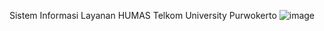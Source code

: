 Sistem Informasi Layanan HUMAS Telkom University Purwokerto
![image](https://github.com/user-attachments/assets/1f957514-e1e1-4334-b082-39ac66cfbd83)
